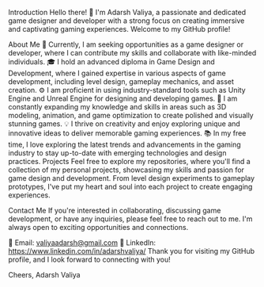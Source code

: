 Introduction
Hello there! 👋 I'm Adarsh Valiya, a passionate and dedicated game designer and developer with a strong focus on creating immersive and captivating gaming experiences. Welcome to my GitHub profile!

About Me
💼 Currently, I am seeking opportunities as a game designer or developer, where I can contribute my skills and collaborate with like-minded individuals.
🎓 I hold an advanced diploma in Game Design and Development, where I gained expertise in various aspects of game development, including level design, gameplay mechanics, and asset creation.
⚙️ I am proficient in using industry-standard tools such as Unity Engine and Unreal Engine for designing and developing games.
🌱 I am constantly expanding my knowledge and skills in areas such as 3D modeling, animation, and game optimization to create polished and visually stunning games.
💡 I thrive on creativity and enjoy exploring unique and innovative ideas to deliver memorable gaming experiences.
📚 In my free time, I love exploring the latest trends and advancements in the gaming industry to stay up-to-date with emerging technologies and design practices.
Projects
Feel free to explore my repositories, where you'll find a collection of my personal projects, showcasing my skills and passion for game design and development. From level design experiments to gameplay prototypes, I've put my heart and soul into each project to create engaging experiences.

Contact Me
If you're interested in collaborating, discussing game development, or have any inquiries, please feel free to reach out to me. I'm always open to exciting opportunities and connections.

📧 Email: valiyaadarsh@gmail.com
💼 LinkedIn: https://www.linkedin.com/in/adarshvaliya/
Thank you for visiting my GitHub profile, and I look forward to connecting with you!

Cheers,
Adarsh Valiya
